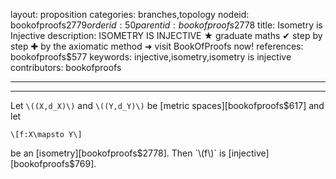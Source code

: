 layout: proposition
categories: branches,topology
nodeid: bookofproofs$2779
orderid: 50
parentid: bookofproofs$2778
title: Isometry is Injective
description: ISOMETRY IS INJECTIVE &#9733; graduate maths &#10004; step by step &#10010; by the axiomatic method &#10140; visit BookOfProofs now!
references: bookofproofs$577
keywords: injective,isometry,isometry is injective
contributors: bookofproofs

---


---

Let `\((X,d_X)\)` and `\((Y,d_Y)\)` be [metric spaces][bookofproofs$617] and let 

`\[f:X\mapsto Y\]`

be an [isometry][bookofproofs$2778]. Then `\(f\)` is [injective][bookofproofs$769].